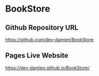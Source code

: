 # BookStore

## Github Repository URL
https://github.com/dev-damien/BookStore

## Pages Live Website
https://dev-damien.github.io/BookStore/